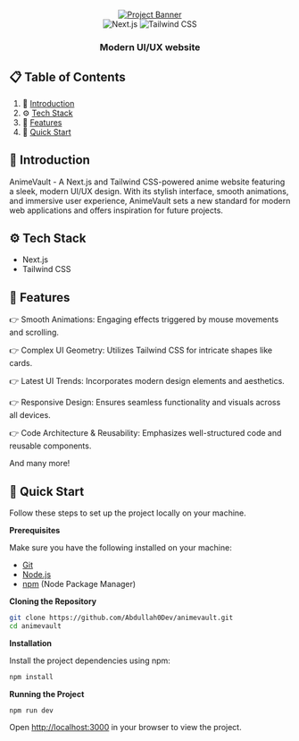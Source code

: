 <div align="center">
  <br />
    <a href="https://bit.ly/3LboNOQ" target="_blank">
      <img src="https://i.postimg.cc/C11s9ZYH/animevaulted.png" alt="Project Banner">
    </a>
  <br />

<div>
  <img src="https://img.shields.io/badge/-Next.js-646CFF?style=for-the-badge&logo=next.js&logoColor=white" alt="Next.js" />
  <img src="https://img.shields.io/badge/-Tailwind_CSS-06B6D4?style=for-the-badge&logo=tailwindcss&logoColor=white" alt="Tailwind CSS" />
</div>



  <h3 align="center">Modern UI/UX website</h3>
 
</div>

## 📋 <a name="table">Table of Contents</a>

1. 🤖 [Introduction](#introduction)
2. ⚙️ [Tech Stack](#tech-stack)
3. 🔋 [Features](#features)
4. 🤸 [Quick Start](#quick-start)

## <a name="introduction">🤖 Introduction</a>

AnimeVault - A Next.js and Tailwind CSS-powered anime website featuring a sleek, modern UI/UX design. With its stylish interface, smooth animations, and immersive user experience, AnimeVault sets a new standard for modern web applications and offers inspiration for future projects.

## <a name="tech-stack">⚙️ Tech Stack</a>

- Next.js
- Tailwind CSS

## <a name="features">🔋 Features</a>

👉 Smooth Animations: Engaging effects triggered by mouse movements and scrolling.

👉 Complex UI Geometry: Utilizes Tailwind CSS for intricate shapes like cards.

👉 Latest UI Trends: Incorporates modern design elements and aesthetics.

👉 Responsive Design: Ensures seamless functionality and visuals across all devices.

👉 Code Architecture & Reusability: Emphasizes well-structured code and reusable components.

And many more!

## <a name="quick-start">🤸 Quick Start</a>

Follow these steps to set up the project locally on your machine.

**Prerequisites**

Make sure you have the following installed on your machine:

- [Git](https://git-scm.com/)
- [Node.js](https://nodejs.org/en)
- [npm](https://www.npmjs.com/) (Node Package Manager)

**Cloning the Repository**

```bash
git clone https://github.com/Abdullah0Dev/animevault.git
cd animevault
```

**Installation**

Install the project dependencies using npm:

```bash
npm install
```

**Running the Project**

```bash
npm run dev
```

Open [http://localhost:3000](http://localhost:3000) in your browser to view the project.
 

